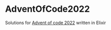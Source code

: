 # AdventOfCode2022

Solutions for [Advent of code 2022](https://adventofcode.com/2022) written in Elixir
